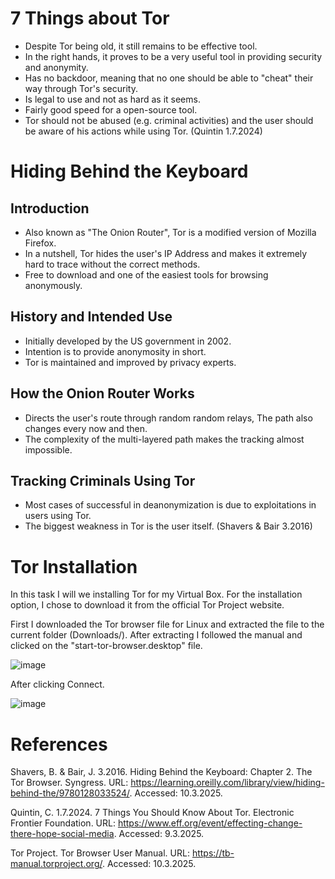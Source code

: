 # 7 Things about Tor
- Despite Tor being old, it still remains to be effective tool.
- In the right hands, it proves to be a very useful tool in providing security and anonymity.
- Has no backdoor, meaning that no one should be able to "cheat" their way through Tor's security.
- Is legal to use and not as hard as it seems.
- Fairly good speed for a open-source tool.
- Tor should not be abused (e.g. criminal activities) and the user should be aware of his actions while using Tor. (Quintin 1.7.2024)


# Hiding Behind the Keyboard
## Introduction
- Also known as "The Onion Router", Tor is a modified version of Mozilla Firefox.
- In a nutshell, Tor hides the user's IP Address and makes it extremely hard to trace without the correct methods.
- Free to download and one of the easiest tools for browsing anonymously.

## History and Intended Use
- Initially developed by the US government in 2002. 
- Intention is to provide anonymosity in short.
- Tor is maintained and improved by privacy experts.

## How the Onion Router Works
- Directs the user's route through random random relays, The path also changes every now and then.
- The complexity of the multi-layered path makes the tracking almost impossible.

## Tracking Criminals Using Tor
- Most cases of successful in deanonymization is due to exploitations in users using Tor.
- The biggest weakness in Tor is the user itself. (Shavers & Bair 3.2016)


# Tor Installation
In this task I will we installing Tor for my Virtual Box.
For the installation option, I chose to download it from the official Tor Project website.

First I downloaded the Tor browser file for Linux and extracted the file to the current folder (Downloads/). After extracting I followed the manual and clicked on the "start-tor-browser.desktop" file.

![image](https://github.com/user-attachments/assets/9c0d871e-584e-4646-b00b-e2e6ad76a618)

After clicking Connect.

![image](https://github.com/user-attachments/assets/6ca0497c-8ba7-4d31-9e65-cefdab898501)




# References
Shavers, B. & Bair, J. 3.2016. Hiding Behind the Keyboard: Chapter 2. The Tor Browser. Syngress. URL: https://learning.oreilly.com/library/view/hiding-behind-the/9780128033524/. Accessed: 10.3.2025. 

Quintin, C. 1.7.2024. 7 Things You Should Know About Tor. Electronic Frontier Foundation. URL: https://www.eff.org/event/effecting-change-there-hope-social-media. Accessed: 9.3.2025.

Tor Project. Tor Browser User Manual. URL: https://tb-manual.torproject.org/. Accessed: 10.3.2025.
